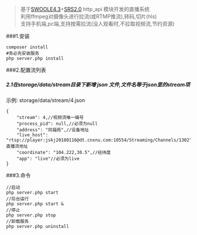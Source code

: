>基于[SWOOLE4.3](https://www.swoole.com)+[SRS2.0](https://github.com/ossrs/srs) http_api 模块开发的直播系统<br/>
>利用ffmpeg对摄像头进行拉流(或RTMP推流),转码,切片(hls)<br/>
>支持手机端,pc端,支持按需拉流(没人观看时,不拉取视频流,节约资源)

###1.安装

    composer install
    #务必先安装服务
    php server.php install 
    
###2.配置流列表
##### 2.1在storage/data/stream目录下新增 json 文件,文件名等于json里的stream项
示例: storage/data/stream/4.json

    {
    	"stream": 4,//视频流唯一编号
    	"process_pid": null,//必须为null
    	"address": "同福苑",//设备地址
    	"live_host": "rtsp://player:jskj20180116@dt.cnxnu.com:10554/Streaming/Channels/1302",//直播流地址
    	"coordinate": "104.222,30.5",//经纬度
    	"app": "live"//必须为live
    }
###3.命令

    //启动
    php server.php start 
    //后台运行
    php server.php start &
    //停止
    php server.php stop
    //卸载服务
    php server.php uninstall
